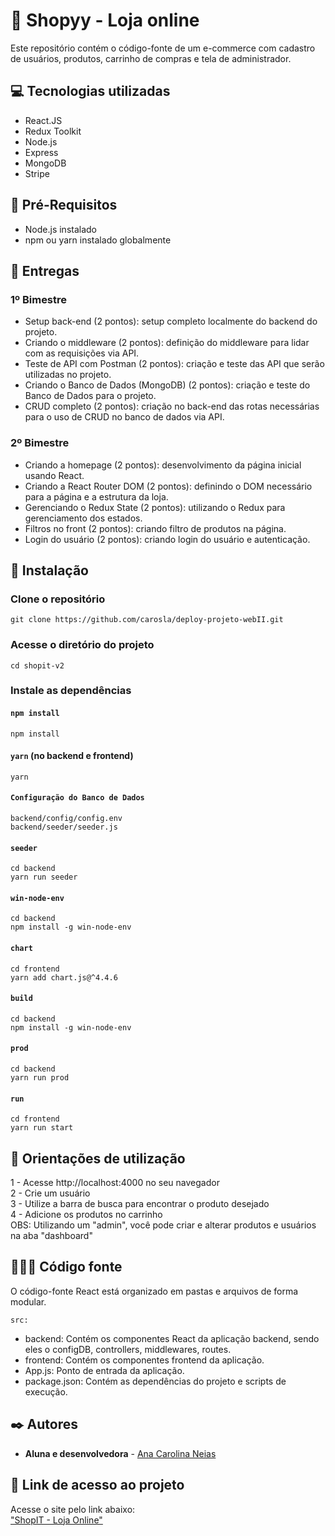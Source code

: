 # 🛒 Shopyy - Loja online

Este repositório contém o código-fonte de um e-commerce com cadastro de usuários, produtos, carrinho de compras e tela de administrador.

## 💻 Tecnologias utilizadas

* React.JS
* Redux Toolkit
* Node.js
* Express
* MongoDB
* Stripe

## 📜 Pré-Requisitos

* Node.js instalado
* npm ou yarn instalado globalmente

## 📑 Entregas
### 1º Bimestre

* Setup back-end (2 pontos): setup completo localmente do backend do projeto.
* Criando o middleware (2 pontos): definição do middleware para lidar com as requisições via API.
* Teste de API com Postman (2 pontos): criação e teste das API que serão utilizadas no projeto.
* Criando o Banco de Dados (MongoDB) (2 pontos): criação e teste do Banco de Dados para o projeto.
* CRUD completo (2 pontos): criação no back-end das rotas necessárias para o uso de CRUD no banco de dados via API.

### 2º Bimestre

* Criando a homepage (2 pontos): desenvolvimento da página inicial usando React.
* Criando a React Router DOM (2 pontos): definindo o DOM necessário para a página e a estrutura da loja.
* Gerenciando o Redux State (2 pontos): utilizando o Redux para gerenciamento dos estados.
* Filtros no front (2 pontos): criando filtro de produtos na página.
* Login do usuário (2 pontos): criando login do usuário e autenticação.

## 🔧 Instalação
### Clone o repositório
```
git clone https://github.com/carosla/deploy-projeto-webII.git
```

### Acesse o diretório do projeto
```
cd shopit-v2
```

### Instale as dependências
#### `npm install`
```
npm install
```

#### `yarn` (no backend e frontend)
```
yarn
```

#### `Configuração do Banco de Dados`
```
backend/config/config.env
backend/seeder/seeder.js
```

#### `seeder`
```
cd backend
yarn run seeder
```

#### `win-node-env`
```
cd backend
npm install -g win-node-env
```

#### `chart`
```
cd frontend
yarn add chart.js@^4.4.6
```

#### `build`
```
cd backend
npm install -g win-node-env
```

#### `prod`
```
cd backend
yarn run prod
```

#### `run`
```
cd frontend
yarn run start
```


## 🔎 Orientações de utilização

1 - Acesse http://localhost:4000 no seu navegador\
2 - Crie um usuário\
3 - Utilize a barra de busca para encontrar o produto desejado\
4 - Adicione os produtos no carrinho\
OBS: Utilizando um "admin", você pode criar e alterar produtos e usuários na aba "dashboard"

## 👩🏻‍💻 Código fonte

O código-fonte React está organizado em pastas e arquivos de forma modular.

`src:`
* backend: Contém os componentes React da aplicação backend, sendo eles o configDB, controllers, middlewares, routes.
* frontend: Contém os componentes frontend da aplicação.
* App.js: Ponto de entrada da aplicação.
* package.json: Contém as dependências do projeto e scripts de execução.

## ✒️ Autores

* **Aluna e desenvolvedora** -  [Ana Carolina Neias](https://www.linkedin.com/in/anacarolinaneias/)

## 🔗 Link de acesso ao projeto
Acesse o site pelo link abaixo:\
["ShopIT - Loja Online"](https://shopit-v2-odvt.onrender.com)
